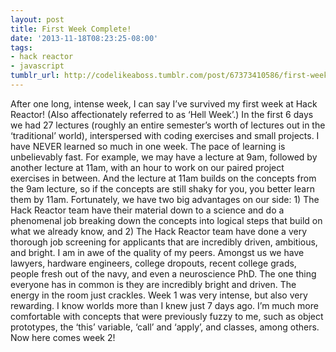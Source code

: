 ```yaml
---
layout: post
title: First Week Complete!
date: '2013-11-18T08:23:25-08:00'
tags:
- hack reactor
- javascript
tumblr_url: http://codelikeaboss.tumblr.com/post/67373410586/first-week-complete
---
```



After one long, intense week, I can say I’ve survived my first week at Hack Reactor! (Also affectionately referred to as ‘Hell Week’.) In the first 6 days we had 27 lectures (roughly an entire semester’s worth of lectures out in the ‘traditional’ world), interspersed with coding exercises and small projects. I have NEVER learned so much in one week. The pace of learning is unbelievably fast. For example, we may have a lecture at 9am, followed by another lecture at 11am, with an hour to work on our paired project exercises in between. And the lecture at 11am builds on the concepts from the 9am lecture, so if the concepts are still shaky for you, you better learn them by 11am.
Fortunately, we have two big advantages on our side: 1) The Hack Reactor team have their material down to a science and do a phenomenal job breaking down the concepts into logical steps that build on what we already know, and 2) The Hack Reactor team have done a very thorough job screening for applicants that are incredibly driven, ambitious, and bright. I am in awe of the quality of my peers. Amongst us we have lawyers, hardware engineers, college dropouts, recent college grads, people fresh out of the navy, and even a neuroscience PhD. The one thing everyone has in common is they are incredibly bright and driven. The energy in the room just crackles.
Week 1 was very intense, but also very rewarding. I know worlds more than I knew just 7 days ago. I’m much more comfortable with concepts that were previously fuzzy to me, such as object prototypes, the ‘this’ variable, ‘call’ and ‘apply’, and classes, among others. Now here comes week 2!
